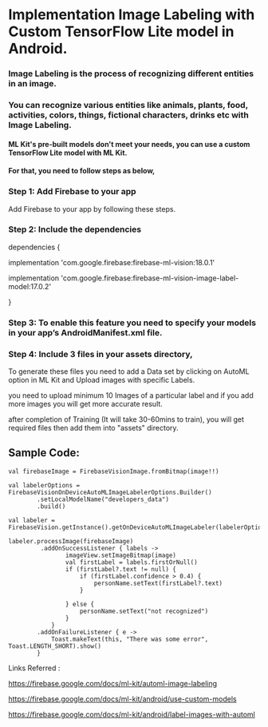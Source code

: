 # Implementation Image Labeling with Custom TensorFlow Lite model in Android.

### Image Labeling is the process of recognizing different entities in an image.
### You can recognize various entities like animals, plants, food, activities, colors, things, fictional characters, drinks etc with Image Labeling.



#### ML Kit's pre-built models don't meet your needs, you can use a custom TensorFlow Lite model with ML Kit.


#### For that, you need to follow steps as below,

### Step 1: Add Firebase to your app

Add Firebase to your app by following these steps.

### Step 2: Include the dependencies

dependencies {
  
  implementation 'com.google.firebase:firebase-ml-vision:18.0.1'
  
  implementation 'com.google.firebase:firebase-ml-vision-image-label-model:17.0.2'
  
}

### Step 3: To enable this feature you need to specify your models in your app’s AndroidManifest.xml file.

<application>
  <meta-data
      android:name="com.google.firebase.ml.vision.DEPENDENCIES"
      android:value="label" />
</application>


### Step 4: Include 3 files in your assets directory,
To generate these files you need to add a Data set by clicking on AutoML option in ML Kit and Upload images with specific Labels.


you need to upload minimum 10 Images of a particular label and if you add more images you will get more accurate result.

after completion of Training (It will take 30-60mins to train), you will get required files then add them into "assets" directory. 


## Sample Code: 


    val firebaseImage = FirebaseVisionImage.fromBitmap(image!!)

    val labelerOptions = FirebaseVisionOnDeviceAutoMLImageLabelerOptions.Builder()
            .setLocalModelName("developers_data")
            .build()

    val labeler = FirebaseVision.getInstance().getOnDeviceAutoMLImageLabeler(labelerOptions)

    labeler.processImage(firebaseImage)
             .addOnSuccessListener { labels ->
                    imageView.setImageBitmap(image)
                    val firstLabel = labels.firstOrNull()
                    if (firstLabel?.text != null) {
                        if (firstLabel.confidence > 0.4) {
                            personName.setText(firstLabel?.text)
                        }

                    } else {
                        personName.setText("not recognized")
                    }
                }
            .addOnFailureListener { e ->
                Toast.makeText(this, "There was some error", Toast.LENGTH_SHORT).show()
            }






Links Referred :

https://firebase.google.com/docs/ml-kit/automl-image-labeling

https://firebase.google.com/docs/ml-kit/android/use-custom-models 

https://firebase.google.com/docs/ml-kit/android/label-images-with-automl
